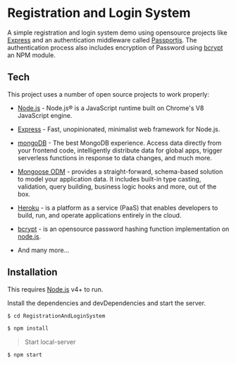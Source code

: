 # Registration and Login System

A simple registration and login system demo using opensource projects like [Express](https://expressjs.com/) and an authentication middleware called [Passportjs](http://www.passportjs.org/). The authentication process also includes encryption of Password using [bcrypt](https://www.npmjs.com/package/bcrypt) an NPM module.

## Tech
This project uses a number of open source projects to work properly:

- [Node.js](https://nodejs.org/en/) - Node.js® is a JavaScript runtime built on Chrome's V8 JavaScript engine.
- [Express](https://expressjs.com/) - Fast, unopinionated, minimalist web framework for Node.js.
- [mongoDB](https://www.mongodb.com/) - The best MongoDB experience. Access data directly from your frontend code, intelligently distribute data for global apps, trigger serverless functions in response to data changes, and much more.
- [Mongoose ODM](https://mongoosejs.com/) - provides a straight-forward, schema-based solution to model your application data. It includes built-in type casting, validation, query building, business logic hooks and more, out of the box.
- [Heroku](https://www.heroku.com/) - is a platform as a service (PaaS) that enables developers to build, run, and operate applications entirely in the cloud.
- [bcrypt](https://www.npmjs.com/package/bcrypt) - is an opensource password hashing function implementation on [node.js](https://nodejs.org/en/).

- And many more...

## Installation

This requires [Node.js](https://nodejs.org/en/) v4+ to run.

Install the dependencies and devDependencies and start the server.

```sh
$ cd RegistrationAndLoginSystem

$ npm install
```



> Start local-server

```sh
$ npm start
```

